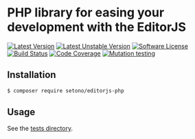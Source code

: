 # PHP library for easing your development with the EditorJS

[![Latest Version][ico-version]][link-packagist]
[![Latest Unstable Version][ico-unstable-version]][link-packagist]
[![Software License][ico-license]](LICENSE)
[![Build Status][ico-github-actions]][link-github-actions]
[![Code Coverage][ico-code-coverage]][link-code-coverage]
[![Mutation testing][ico-infection]][link-infection]

## Installation

```bash
$ composer require setono/editorjs-php
```

## Usage

See the [tests directory](tests).

[ico-version]: https://poser.pugx.org/setono/editorjs-php/v/stable
[ico-unstable-version]: https://poser.pugx.org/setono/editorjs-php/v/unstable
[ico-license]: https://poser.pugx.org/setono/editorjs-php/license
[ico-github-actions]: https://github.com/Setono/editorjs-php/workflows/build/badge.svg
[ico-code-coverage]: https://codecov.io/gh/Setono/editorjs-php/branch/master/graph/badge.svg
[ico-infection]: https://img.shields.io/endpoint?style=flat&url=https%3A%2F%2Fbadge-api.stryker-mutator.io%2Fgithub.com%2FSetono%2Feditorjs-php%2Fmaster

[link-packagist]: https://packagist.org/packages/setono/editorjs-php
[link-github-actions]: https://github.com/Setono/editorjs-php/actions
[link-code-coverage]: https://codecov.io/gh/Setono/editorjs-php
[link-infection]: https://dashboard.stryker-mutator.io/reports/github.com/Setono/editorjs-php/master

